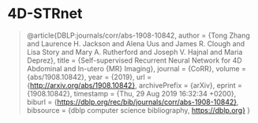 # 4D-STRnet
> @article{DBLP:journals/corr/abs-1908-10842,
  author    = {Tong Zhang and
               Laurence H. Jackson and
               Alena Uus and
               James R. Clough and
               Lisa Story and
               Mary A. Rutherford and
               Joseph V. Hajnal and
               Maria Deprez},
  title     = {Self-supervised Recurrent Neural Network for 4D Abdominal and In-utero
               {MR} Imaging},
  journal   = {CoRR},
  volume    = {abs/1908.10842},
  year      = {2019},
  url       = {http://arxiv.org/abs/1908.10842},
  archivePrefix = {arXiv},
  eprint    = {1908.10842},
  timestamp = {Thu, 29 Aug 2019 16:32:34 +0200},
  biburl    = {https://dblp.org/rec/bib/journals/corr/abs-1908-10842},
  bibsource = {dblp computer science bibliography, https://dblp.org}
}
